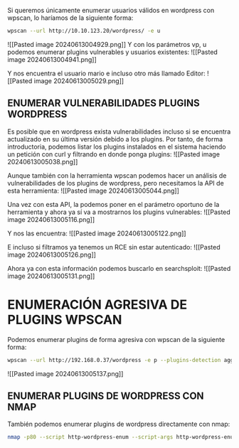 Si queremos únicamente enumerar usuarios válidos en wordpress con wpscan, lo haríamos de la siguiente forma:
```bash
wpscan --url http://10.10.123.20/wordpress/ -e u
```

![[Pasted image 20240613004929.png]]
Y con los parámetros vp, u podemos enumerar plugins vulnerables y usuarios existentes:
![[Pasted image 20240613004941.png]]

Y nos encuentra el usuario mario e incluso otro más llamado Editor:
![[Pasted image 20240613005029.png]]
## ENUMERAR VULNERABILIDADES PLUGINS WORDPRESS
Es posible que en wordpress exista vulnerabilidades incluso si se encuentra actualizado en su última versión debido a los plugins. Por tanto, de forma introductoria, podemos listar los plugins instalados en el sistema haciendo un petición con curl y filtrando en donde ponga plugins:
![[Pasted image 20240613005038.png]]

Aunque también con la herramienta wpscan podemos hacer un análisis de vulnerabilidades de los plugins de wordpress, pero necesitamos la API de esta herramienta:
![[Pasted image 20240613005044.png]]

Una vez con esta API, la podemos poner en el parámetro oportuno de la herramienta y ahora ya sí va a mostrarnos los plugins vulnerables:
![[Pasted image 20240613005116.png]]

Y nos las encuentra:
![[Pasted image 20240613005122.png]]

E incluso si filtramos ya tenemos un RCE sin estar autenticado:
![[Pasted image 20240613005126.png]]

Ahora ya con esta información podemos buscarlo en searchsploit:
![[Pasted image 20240613005131.png]]
# ENUMERACIÓN AGRESIVA DE PLUGINS WPSCAN
Podemos enumerar plugins de forma agresiva con wpscan de la siguiente forma:
```bash
wpscan --url http://192.168.0.37/wordpress -e p --plugins-detection aggressive
```

![[Pasted image 20240613005137.png]]

## ENUMERAR PLUGINS DE WORDPRESS CON NMAP
También podemos enumerar plugins de wordpress directamente con nmap:
```bash
nmap -p80 --script http-wordpress-enum --script-args http-wordpress-enum.root='/wordpress',search-limit=1000 ejemplo.com
```
